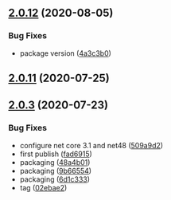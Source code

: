 ## [2.0.12](https://github.com/cdotyone/Core.Utilities/compare/v2.0.11...v2.0.12) (2020-08-05)


### Bug Fixes

* package version ([4a3c3b0](https://github.com/cdotyone/Core.Utilities/commit/4a3c3b0feb90f0497216e0d26a2f30e796a231ae))



## [2.0.11](https://github.com/cdotyone/Core.Utilities/compare/v2.0.10...v2.0.11) (2020-07-25)



## [2.0.3](https://github.com/cdotyone/Core.Utilities/compare/02ebae2cc2fa3bf83ed74cc509b0d1b326e5c9bc...v2.0.3) (2020-07-23)


### Bug Fixes

* configure net core 3.1 and net48 ([509a9d2](https://github.com/cdotyone/Core.Utilities/commit/509a9d240a7efebfc9f51c6d6dabf74606ade224))
* first publish ([fad6915](https://github.com/cdotyone/Core.Utilities/commit/fad69153cfb24dc6d703b83a586eed1f7246d042))
* packaging ([48a4b01](https://github.com/cdotyone/Core.Utilities/commit/48a4b019012626b8ad96a78517da90e608afe5d1))
* packaging ([9b66554](https://github.com/cdotyone/Core.Utilities/commit/9b665541995bcbb0baa68ac725d0fe1b689f0c85))
* packaging ([6d1c333](https://github.com/cdotyone/Core.Utilities/commit/6d1c333a4df6be7ae16c85ebce8655fd60275669))
* tag ([02ebae2](https://github.com/cdotyone/Core.Utilities/commit/02ebae2cc2fa3bf83ed74cc509b0d1b326e5c9bc))



